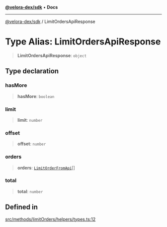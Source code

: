 [**@velora-dex/sdk**](../README.md) • **Docs**

***

[@velora-dex/sdk](../globals.md) / LimitOrdersApiResponse

# Type Alias: LimitOrdersApiResponse

> **LimitOrdersApiResponse**: `object`

## Type declaration

### hasMore

> **hasMore**: `boolean`

### limit

> **limit**: `number`

### offset

> **offset**: `number`

### orders

> **orders**: [`LimitOrderFromApi`](LimitOrderFromApi.md)[]

### total

> **total**: `number`

## Defined in

[src/methods/limitOrders/helpers/types.ts:12](https://github.com/VeloraDEX/sdk/blob/master/src/methods/limitOrders/helpers/types.ts#L12)
